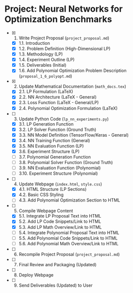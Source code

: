 # Project: Neural Networks for Optimization Benchmarks

- [X] 1. Write Project Proposal (`project_proposal.md`)
    - [X] 1.1. Introduction
    - [X] 1.2. Problem Definition (High-Dimensional LP)
    - [X] 1.3. Methodology (LP)
    - [X] 1.4. Experiment Outline (LP)
    - [X] 1.5. Deliverables (Initial)
    - [X] 1.6. Add Polynomial Optimization Problem Description (`proposal_1_6_polyopt.md`)
- [X] 2. Update Mathematical Documentation (`math_docs.tex`)
    - [X] 2.1. LP Formulation (LaTeX)
    - [X] 2.2. NN Architecture (LaTeX - General)
    - [X] 2.3. Loss Function (LaTeX - General/LP)
    - [X] 2.4. Polynomial Optimization Formulation (LaTeX)
- [ ] 3. Update Python Code (`lp_nn_experiments.py`)
    - [X] 3.1. LP Generation Function
    - [X] 3.2. LP Solver Function (Ground Truth)
    - [X] 3.3. NN Model Definition (TensorFlow/Keras - General)
    - [X] 3.4. NN Training Function (General)
    - [X] 3.5. NN Evaluation Function (LP)
    - [X] 3.6. Experiment Structure (LP)
    - [ ] 3.7. Polynomial Generation Function
    - [ ] 3.8. Polynomial Solver Function (Ground Truth)
    - [ ] 3.9. NN Evaluation Function (Polynomial)
    - [ ] 3.10. Experiment Structure (Polynomial)
- [ ] 4. Update Webpage (`index.html`, `style.css`)
    - [X] 4.1. HTML Structure (LP Sections)
    - [X] 4.2. Basic CSS Styling
    - [ ] 4.3. Add Polynomial Optimization Section to HTML
- [ ] 5. Compile Webpage Content
    - [X] 5.1. Integrate LP Proposal Text into HTML
    - [X] 5.2. Add LP Code Snippets/Link to HTML
    - [X] 5.3. Add LP Math Overview/Link to HTML
    - [ ] 5.4. Integrate Polynomial Proposal Text into HTML
    - [ ] 5.5. Add Polynomial Code Snippets/Link to HTML
    - [ ] 5.6. Add Polynomial Math Overview/Link to HTML
- [ ] 6. Recompile Project Proposal (`project_proposal.md`)
- [ ] 7. Final Review and Packaging (Updated)
- [ ] 8. Deploy Webpage
- [ ] 9. Send Deliverables (Updated) to User
